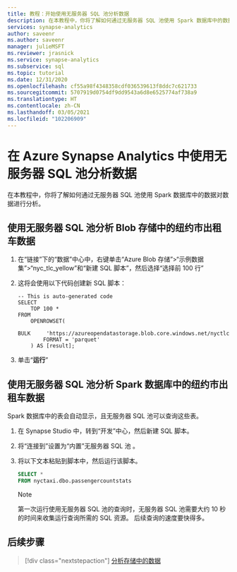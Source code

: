 ```yaml
---
title: 教程：开始使用无服务器 SQL 池分析数据
description: 在本教程中，你将了解如何通过无服务器 SQL 池使用 Spark 数据库中的数据对数据进行分析。
services: synapse-analytics
author: saveenr
ms.author: saveenr
manager: julieMSFT
ms.reviewer: jrasnick
ms.service: synapse-analytics
ms.subservice: sql
ms.topic: tutorial
ms.date: 12/31/2020
ms.openlocfilehash: cf55a98f4348358cdf036539613f8ddc7c621733
ms.sourcegitcommit: 5707919d0754df9dd9543a6d8e6525774af738a9
ms.translationtype: HT
ms.contentlocale: zh-CN
ms.lasthandoff: 03/05/2021
ms.locfileid: "102206909"
---
```

# <a name="analyze-data-with-serverless-sql-pool-in-azure-synapse-analytics"></a>在 Azure Synapse Analytics 中使用无服务器 SQL 池分析数据

在本教程中，你将了解如何通过无服务器 SQL 池使用 Spark 数据库中的数据对数据进行分析。 

## <a name="analyze-nyc-taxi-data-in-blob-storage-using-serverless-sql-pool"></a>使用无服务器 SQL 池分析 Blob 存储中的纽约市出租车数据

1. 在“链接”下的“数据”中心中，右键单击“Azure Blob 存储”>“示例数据集”>“nyc_tlc_yellow”和“新建 SQL 脚本”，然后选择“选择前 100 行”    
1. 这将会使用以下代码创建新 SQL 脚本：

    ```
    -- This is auto-generated code
    SELECT
        TOP 100 *
    FROM
        OPENROWSET(
            BULK     'https://azureopendatastorage.blob.core.windows.net/nyctlc/yellow/puYear=*/puMonth=*/*.parquet',
            FORMAT = 'parquet'
        ) AS [result];
    ```
1. 单击“**运行**”

## <a name="analyze-nyc-taxi-data-in-spark-databases-using-serverless-sql-pool"></a>使用无服务器 SQL 池分析 Spark 数据库中的纽约市出租车数据

Spark 数据库中的表会自动显示，且无服务器 SQL 池可以查询这些表。

1. 在 Synapse Studio 中，转到“开发”中心，然后新建 SQL 脚本。
1. 将“连接到”设置为“内置”无服务器 SQL 池 。
1. 将以下文本粘贴到脚本中，然后运行该脚本。

    ```sql
    SELECT *
    FROM nyctaxi.dbo.passengercountstats
    ```

    > [!NOTE]
    > 第一次运行使用无服务器 SQL 池的查询时，无服务器 SQL 池需要大约 10 秒的时间来收集运行查询所需的 SQL 资源。 后续查询的速度要快得多。
  


## <a name="next-steps"></a>后续步骤

> [!div class="nextstepaction"]
> [分析存储中的数据](get-started-analyze-storage.md)
